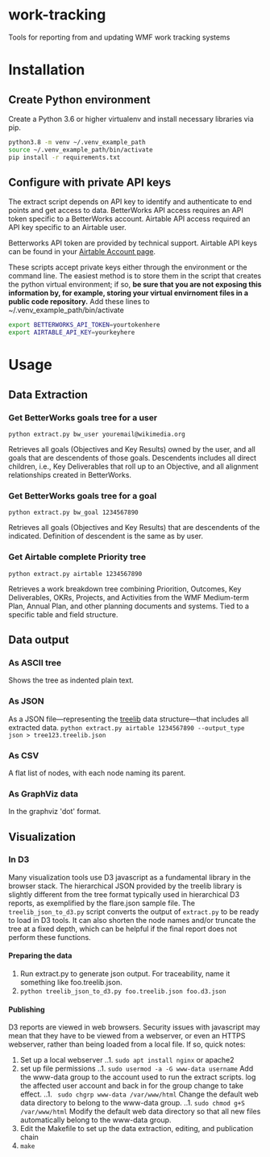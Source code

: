 # work-tracking
Tools for reporting from and updating WMF work tracking systems

# Installation

## Create Python environment
Create a Python 3.6 or higher virtualenv and install necessary libraries via pip.

```bash
python3.8 -m venv ~/.venv_example_path
source ~/.venv_example_path/bin/activate
pip install -r requirements.txt
```

## Configure with private API keys
The extract script depends on API key to identify and authenticate to end points and get access to data. BetterWorks API access requires an API token specific to a BetterWorks account.  Airtable API access required an API key specific to an Airtable user.

Betterworks API token are provided by technical support. Airtable API keys can be found in your [Airtable Account page](https://airtable.com/account). 

These scripts accept private keys either through the environment or the command line.  The easiest method is to store them in the script that creates the python virtual environment; if so, **be sure that you are not exposing this information by, for example, storing your virtual envirnoment files in a public code repository.** Add these lines to ~/.venv_example_path/bin/activate
```bash
export BETTERWORKS_API_TOKEN=yourtokenhere
export AIRTABLE_API_KEY=yourkeyhere
```

# Usage

## Data Extraction

### Get BetterWorks goals tree for a user
```python extract.py bw_user youremail@wikimedia.org```

Retrieves all goals (Objectives and Key Results) owned by the user, and all goals that are descendents of those goals.  Descendents includes all direct children, i.e., Key Deliverables that roll up to an Objective, and all alignment relationships created in BetterWorks.

### Get BetterWorks goals tree for a goal
```python extract.py bw_goal 1234567890```

Retrieves all goals (Objectives and Key Results) that are descendents of the indicated.  Definition of descendent is the same as by user.

### Get Airtable complete Priority tree
```python extract.py airtable 1234567890```

Retrieves a work breakdown tree combining Priorition, Outcomes, Key Deliverables, OKRs, Projects, and Activities from the WMF Medium-term Plan, Annual Plan, and other planning documents and systems.  Tied to a specific table and field structure.

## Data output

### As ASCII tree
Shows the tree as indented plain text.

### As JSON
As a JSON file—representing the [treelib](https://treelib.readthedocs.io/en/latest/) data structure—that includes all extracted data.
```python extract.py airtable 1234567890 --output_type json > tree123.treelib.json```

### As CSV
A flat list of nodes, with each node naming its parent.

### As GraphViz data
In the graphviz 'dot' format.


## Visualization

### In D3
Many visualization tools use D3 javascript as a fundamental library in the browser stack.  The hierarchical JSON provided by the treelib library is slightly different from the tree format typically used in hierarchical D3 reports, as exemplified by the flare.json sample file.  The ```treelib_json_to_d3.py``` script converts the output of ```extract.py``` to be ready to load in D3 tools.  It can also shorten the node names and/or truncate the tree at a fixed depth, which can be helpful if the final report does not perform these functions.

#### Preparing the data
1. Run extract.py to generate json output.  For traceability, name it something like foo.treelib.json.
2. ```python treelib_json_to_d3.py foo.treelib.json foo.d3.json```

#### Publishing
D3 reports are viewed in web browsers.  Security issues with javascript may mean that they have to be viewed from a webserver, or even an HTTPS webserver, rather than being loaded from a local file.  If so, quick notes:

1. Set up a local webserver
..1. ```sudo apt install nginx``` or apache2
2. set up file permissions
..1. ```sudo usermod -a -G www-data username```  Add the www-data group to the account used to run the extract scripts.  log the affected user account and back in for the group change to take effect.
..1. ``` sudo chgrp www-data /var/www/html```  Change the default web data directory to belong to the www-data group.
..1. ```sudo chmod g+S /var/www/html``` Modify the default web data directory so that all new files automatically belong to the www-data group.
3. Edit the Makefile to set up the data extraction, editing, and publication chain
4. ```make```
